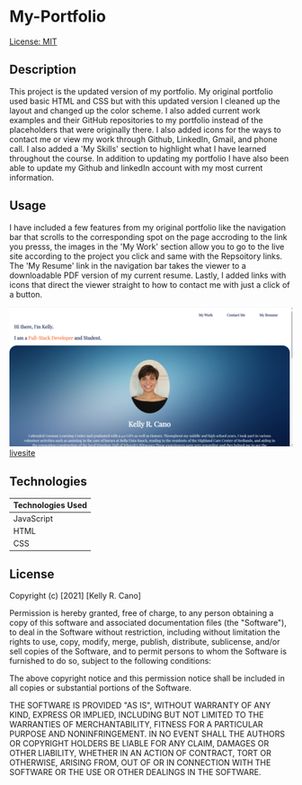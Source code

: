 # My-Portfolio
[License: MIT](https://opensource.org/licenses/MIT)
## Description
This project is the updated version of my portfolio. My original portfolio used basic HTML and CSS but with this updated version I cleaned up the layout and changed up the color scheme. I also added current work examples and their GitHub repositories to my portfolio instead of the placeholders that were originally there. I also added icons for the ways to contact me or view my work through Github, LinkedIn, Gmail, and phone call. I also added a 'My Skills' section to highlight what I have learned throughout the course. In addition to updating my portfolio I have also been able to update my Github and linkedIn account with my most current information.


## Usage
I have included a few features from my original portfolio like the navigation bar that scrolls to the corresponding spot on the page accroding to the link you presss, the images in the 'My Work' section allow you to go to the live site according to the project you click and same with the Repsoitory links. The 'My Resume' link in the navigation bar takes the viewer to a downloadable PDF version of my current resume. Lastly, I added links with icons that direct the viewer straight to how to contact me with just a click of a button.

![screenshot](./photos/portfolio-screenshot.png)
[livesite](https://krcano.github.io/My-Portfolio/)

## Technologies

| Technologies Used | 
| ------------------| 
| JavaScript        |
| HTML              | 
| CSS               |

## License

Copyright (c) [2021] [Kelly R. Cano]

Permission is hereby granted, free of charge, to any person obtaining a copy
of this software and associated documentation files (the "Software"), to deal
in the Software without restriction, including without limitation the rights
to use, copy, modify, merge, publish, distribute, sublicense, and/or sell
copies of the Software, and to permit persons to whom the Software is
furnished to do so, subject to the following conditions:

The above copyright notice and this permission notice shall be included in all
copies or substantial portions of the Software.

THE SOFTWARE IS PROVIDED "AS IS", WITHOUT WARRANTY OF ANY KIND, EXPRESS OR
IMPLIED, INCLUDING BUT NOT LIMITED TO THE WARRANTIES OF MERCHANTABILITY,
FITNESS FOR A PARTICULAR PURPOSE AND NONINFRINGEMENT. IN NO EVENT SHALL THE
AUTHORS OR COPYRIGHT HOLDERS BE LIABLE FOR ANY CLAIM, DAMAGES OR OTHER
LIABILITY, WHETHER IN AN ACTION OF CONTRACT, TORT OR OTHERWISE, ARISING FROM,
OUT OF OR IN CONNECTION WITH THE SOFTWARE OR THE USE OR OTHER DEALINGS IN THE
SOFTWARE.
